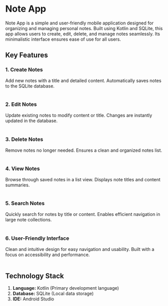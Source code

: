 <h1>Note App</h1>
Note App is a simple and user-friendly mobile application designed for organizing and managing personal notes. Built using Kotlin and SQLite, this app allows users to create, edit, delete, and manage notes seamlessly. Its minimalistic interface ensures ease of use for all users.

<h2>Key Features</h2>
<h3 style="font-size: 16px;">1. Create Notes</h3>
Add new notes with a title and detailed content.
Automatically saves notes to the SQLite database.
<br></br>
<h3 style="font-size: 16px;">2. Edit Notes</h3>
Update existing notes to modify content or title.
Changes are instantly updated in the database.
<br></br>
<h3 style="font-size: 16px;">3. Delete Notes</h3>
Remove notes no longer needed.
Ensures a clean and organized notes list.
<br></br>
<h3 style="font-size: 16px;">4. View Notes</h3>
Browse through saved notes in a list view.
Displays note titles and content summaries.
<br></br>
<h3 style="font-size: 16px;">5. Search Notes</h3>
Quickly search for notes by title or content.
Enables efficient navigation in large note collections.
<br></br>
<h3 style="font-size: 16px;">6. User-Friendly Interface</h3>
Clean and intuitive design for easy navigation and usability.
Built with a focus on accessibility and performance.
<br></br>
<h2>Technology Stack</h2>
<ol>
    <li><strong>Language:</strong> Kotlin (Primary development language)</li>
    <li><strong>Database:</strong> SQLite (Local data storage)</li>
    <li><strong>IDE:</strong> Android Studio</li>
</ol>
